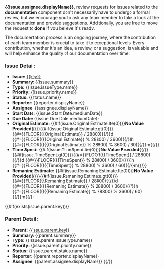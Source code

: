 **{{issue.assignee.displayName}}**, review requests for issues related to the **documentation** component don't necessarily have to undergo a formal review, but we encourage you to ask any team member to take a look at the documentation and provide suggestions. Additionally, you are free to move the request to **done** if you believe it's ready.

The documentation process is an ongoing journey, where the contribution of each team member is crucial to take it to exceptional levels. Every contribution, whether it's an idea, a review, or a suggestion, is valuable and will help enhance the quality of our documentation over time.

### Issue Detail:
- **Issue:** [{{key}}]({{url}})
- **Summary:** {{issue.summary}}
- **Type:** {{issue.issueType.name}}
- **Priority:** {{issue.priority.name}}
- **Status:** {{status.name}}
- **Reporter:** {{reporter.displayName}}
- **Assignee:** {{assignee.displayName}}
- **Start Date:** {{issue.Start Date.mediumDate}}
- **Due Date:** {{issue.Due Date.mediumDate}}
- **Original Estimate:** {{#if(issue.Original Estimate.lte(0))}}**No Value Provided**{{/}}{{#if(issue.Original Estimate.gt(0))}}{{#=}}FLOOR({{Original Estimate}} / 28800){{/}}d {{#=}}FLOOR(({{Original Estimate}} % 28800) / 3600){{/}}h {{#=}}FLOOR((({{Original Estimate}} % 28800) % 3600) / 60){{/}}m{{/}}
- **Time Spent:** {{#if(issue.TimeSpent.lte(0))}}**No Value Provided**{{/}}{{#if(issue.TimeSpent.gt(0))}}{{#=}}FLOOR({{TimeSpent}} / 28800){{/}}d {{#=}}FLOOR(({{TimeSpent}} % 28800) / 3600){{/}}h {{#=}}FLOOR((({{TimeSpent}} % 28800) % 3600) / 60){{/}}m{{/}}
- **Remaning Estimate:** {{#if(issue.Remaning Estimate.lte(0))}}**No Value Provided**{{/}}{{#if(issue.Remaning Estimate.gt(0))}}{{#=}}FLOOR({{Remaning Estimate}} / 28800){{/}}d {{#=}}FLOOR(({{Remaning Estimate}} % 28800) / 3600){{/}}h {{#=}}FLOOR((({{Remaning Estimate}} % 28800) % 3600) / 60){{/}}m{{/}}

{{#if(exists(issue.parent.key))}}
### Parent Detail:
- **Parent:** [{{issue.parent.key}}]({{issue.parent.url}})
- **Summary:** {{parent.summary}}
- **Type:** {{issue.parent.issueType.name}}
- **Priority:** {{issue.parent.priority.name}}
- **Status:** {{issue.parent.status.name}}
- **Reporter:** {{parent.reporter.displayName}}
- **Assignee:** {{parent.assignee.displayName}}
{{/}}